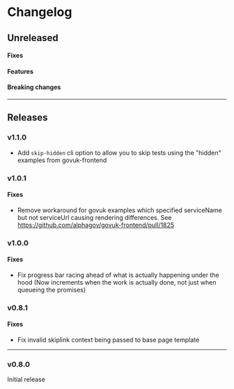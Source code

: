 # Changelog

## Unreleased

#### Fixes

#### Features

#### Breaking changes

---

## Releases

### v1.1.0

- Add `skip-hidden` cli option to allow you to skip tests using the "hidden" examples from govuk-frontend

### v1.0.1

#### Fixes

- Remove workaround for govuk examples which specified serviceName but not serviceUrl causing rendering differences. See https://github.com/alphagov/govuk-frontend/pull/1825

### v1.0.0

#### Fixes

- Fix progress bar racing ahead of what is actually happening under the hood (Now increments when the work is actually done, not just when queueing the promises)

### v0.8.1

#### Fixes

- Fix invalid skiplink context being passed to base page template

---

### v0.8.0

Initial release
